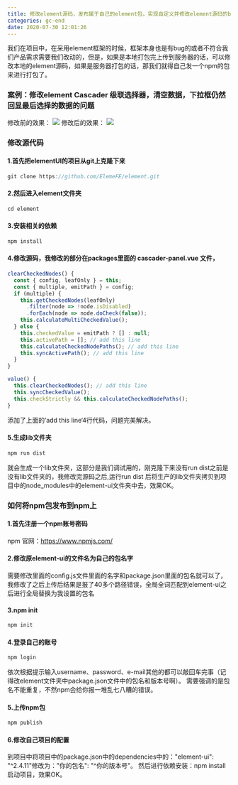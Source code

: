 ```yaml
---
title: 修改element源码，发布属于自己的element包，实现自定义并修改element源码的bug，来实现线上使用自己的包来打包文件
categories: gc-end
date: 2020-07-30 12:01:26
---
```

我们在项目中，在采用element框架的时候，框架本身也是有bug的或者不符合我们产品需求需要我们改动的，但是，如果是本地打包完上传到服务器的话，可以修改本地的element源码，如果是服务器打包的话，那我们就得自己发一个npm的包来进行打包了。
### 案例：修改element Cascader 级联选择器，清空数据，下拉框仍然回显最后选择的数据的问题

<!-- more -->

修改前的效果：
<img src="/images/img-folder/npm-1.png">
修改后的效果：
<img src="/images/img-folder/npm-2.png">

### 修改源代码
#### 1.首先把elementUI的项目从git上克隆下来
```javascript
git clone https://github.com/ElemeFE/element.git
```
#### 2.然后进入element文件夹
```javascript
cd element
```
#### 3.安装相关的依赖
```javascript
npm install
```
#### 4.修改源码，我修改的部分在packages里面的 cascader-panel.vue 文件，
```javascript
clearCheckedNodes() {
  const { config, leafOnly } = this;
  const { multiple, emitPath } = config;
  if (multiple) {
    this.getCheckedNodes(leafOnly)
      .filter(node => !node.isDisabled)
      .forEach(node => node.doCheck(false));
    this.calculateMultiCheckedValue();
  } else {
    this.checkedValue = emitPath ? [] : null;
    this.activePath = []; // add this line
    this.calculateCheckedNodePaths(); // add this line
    this.syncActivePath(); // add this line
  }
}

value() {
  this.clearCheckedNodes(); // add this line
  this.syncCheckedValue();
  this.checkStrictly && this.calculateCheckedNodePaths();
}
```
添加了上面的’add this line‘4行代码，问题完美解决。
#### 5.生成lib文件夹
```javascript
npm run dist
```
就会生成一个lib文件夹，这部分是我们调试用的，刚克隆下来没有run dist之前是没有lib文件夹的，我修改完源码之后,运行run dist 后将生产的lib文件夹拷贝到项目中的node_modules中的element-ui文件夹中去，效果OK。

### 如何将npm包发布到npm上
#### 1.首先注册一个npm账号密码
npm 官网：https://www.npmjs.com/
#### 2.修改原element-ui的文件名为自己的包名字
需要修改里面的config.js文件里面的名字和package.json里面的包名就可以了，我修改了之后上传后结果是报了40多个路径错误，全局全词匹配到element-ui之后进行全局替换为我设置的包名
#### 3.npm init
```javascript
npm init 
```
#### 4.登录自己的账号
```javascript
npm login 
```
依次根据提示输入username、password、e-mail其他的都可以敲回车完事（记得改element文件夹中package.json文件中的包名和版本号啊）。
需要强调的是包名不能重复，不然npm会给你报一堆乱七八糟的错误。
#### 5.上传npm包
```javascript
npm publish
```
#### 6.修改自己项目的配置
到项目中将项目中的package.json中的dependencies中的："element-ui": "^2.4.11"修改为："你的包名": "^你的版本号"。
然后进行依赖安装：npm install
启动项目，效果OK。